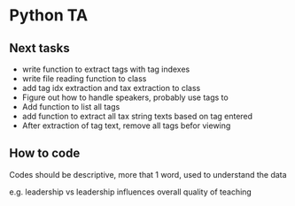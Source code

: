# Python TA

## Next tasks
* write function to extract tags with tag indexes
* write file reading function to class
* add tag idx extraction and tax extraction to class
* Figure out how to handle speakers, probably use tags to
* Add function to list all tags
* add function to extract all tax string texts based on tag entered
* After extraction of tag text, remove all tags befor viewing

## How to code
Codes should be descriptive, more that 1 word, used to understand the data

e.g. leadership vs leadership influences overall quality of teaching